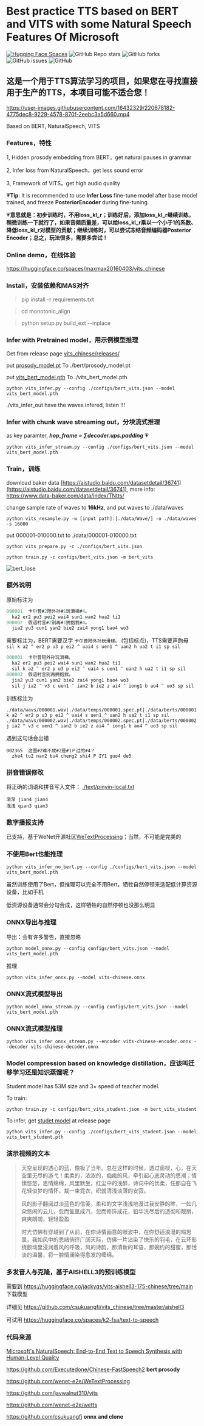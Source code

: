# Best practice TTS based on BERT and VITS with some Natural Speech Features Of Microsoft

[![Hugging Face Spaces](https://img.shields.io/badge/%F0%9F%A4%97%20Hugging%20Face-Spaces-blue)](https://huggingface.co/spaces/maxmax20160403/vits_chinese)
<img alt="GitHub Repo stars" src="https://img.shields.io/github/stars/PlayVoice/vits_chinese">
<img alt="GitHub forks" src="https://img.shields.io/github/forks/PlayVoice/vits_chinese">
<img alt="GitHub issues" src="https://img.shields.io/github/issues/PlayVoice/vits_chinese">
<img alt="GitHub" src="https://img.shields.io/github/license/PlayVoice/vits_chinese">

## 这是一个用于TTS算法学习的项目，如果您在寻找直接用于生产的TTS，本项目可能不适合您！
https://user-images.githubusercontent.com/16432329/220678182-4775dec8-9229-4578-870f-2eebc3a5d660.mp4


Based on BERT, NaturalSpeech, VITS

### Features，特性
1, Hidden prosody embedding from BERT，get natural pauses in grammar

2, Infer loss from NaturalSpeech，get less sound error

3, Framework of VITS，get high audio quality

:heartpulse:**Tip**: It is recommended to use **Infer Loss** fine-tune model after base model trained, and freeze **PosteriorEncoder** during fine-tuning.

:heartpulse:**意思就是：初步训练时，不用loss_kl_r；训练好后，添加loss_kl_r继续训练，稍微训练一下就行了，如果音频质量差，可以给loss_kl_r乘以一个小于1的系数、降低loss_kl_r对模型的贡献；继续训练时，可以尝试冻结音频编码器Posterior Encoder；总之，玩法很多，需要多尝试！**

### Online demo，在线体验
https://huggingface.co/spaces/maxmax20160403/vits_chinese

### Install，安装依赖和MAS对齐

> pip install -r requirements.txt

> cd monotonic_align

> python setup.py build_ext --inplace

### Infer with Pretrained model，用示例模型推理

Get from release page [vits_chinese/releases/](https://github.com/PlayVoice/vits_chinese/releases/tag/v1.0)

put [prosody_model.pt](https://github.com/PlayVoice/vits_chinese/releases/tag/v1.0) To ./bert/prosody_model.pt

put [vits_bert_model.pth](https://github.com/PlayVoice/vits_chinese/releases/tag/v1.0) To ./vits_bert_model.pth

```
python vits_infer.py --config ./configs/bert_vits.json --model vits_bert_model.pth
```

./vits_infer_out have the waves infered, listen !!!

### Infer with chunk wave streaming out，分块流式推理

as key paramter, ***hop_frame = ∑decoder.ups.padding*** :heartpulse:

```
python vits_infer_stream.py --config ./configs/bert_vits.json --model vits_bert_model.pth
```

### Train，训练
download baker data [https://aistudio.baidu.com/datasetdetail/36741](https://aistudio.baidu.com/datasetdetail/36741), more info: https://www.data-baker.com/data/index/TNtts/

change sample rate of waves to **16kHz**, and put waves to ./data/waves

```
python vits_resample.py -w [input path]:[./data/Wave/] -o ./data/waves -s 16000
```

put 000001-010000.txt to ./data/000001-010000.txt

```
python vits_prepare.py -c ./configs/bert_vits.json
```

```
python train.py -c configs/bert_vits.json -m bert_vits
```

![bert_lose](https://user-images.githubusercontent.com/16432329/220883346-c382bea2-1d2f-4a16-b797-2f9e2d2fb639.png)

### 额外说明

原始标注为
``` c
000001	卡尔普#2陪外孙#1玩滑梯#4。
  ka2 er2 pu3 pei2 wai4 sun1 wan2 hua2 ti1
000002	假语村言#2别再#1拥抱我#4。
  jia2 yu3 cun1 yan2 bie2 zai4 yong1 bao4 wo3
```

需要标注为，BERT需要汉字 `卡尔普陪外孙玩滑梯。` (包括标点)，TTS需要声韵母 `sil k a2 ^ er2 p u3 p ei2 ^ uai4 s uen1 ^ uan2 h ua2 t i1 sp sil`
``` c
000001	卡尔普陪外孙玩滑梯。
  ka2 er2 pu3 pei2 wai4 sun1 wan2 hua2 ti1
  sil k a2 ^ er2 p u3 p ei2 ^ uai4 s uen1 ^ uan2 h ua2 t i1 sp sil
000002	假语村言别再拥抱我。
  jia2 yu3 cun1 yan2 bie2 zai4 yong1 bao4 wo3
  sil j ia2 ^ v3 c uen1 ^ ian2 b ie2 z ai4 ^ iong1 b ao4 ^ uo3 sp sil
```

训练标注为
```
./data/wavs/000001.wav|./data/temps/000001.spec.pt|./data/berts/000001.npy|sil k a2 ^ er2 p u3 p ei2 ^ uai4 s uen1 ^ uan2 h ua2 t i1 sp sil
./data/wavs/000002.wav|./data/temps/000002.spec.pt|./data/berts/000002.npy|sil j ia2 ^ v3 c uen1 ^ ian2 b ie2 z ai4 ^ iong1 b ao4 ^ uo3 sp sil
```

遇到这句话会出错
```
002365	这图#2难不成#2是#1Ｐ过的#4？
  zhe4 tu2 nan2 bu4 cheng2 shi4 P IY1 guo4 de5
```

### 拼音错误修改
将正确的词语和拼音写入文件： [./text/pinyin-local.txt](./text/pinyin-local.txt)
```
渐渐 jian4 jian4
浅浅 qian3 qian3
```

### 数字播报支持
已支持，基于WeNet开源社区[WeTextProcessing](https://github.com/wenet-e2e/WeTextProcessing)；当然，不可能是完美的

### 不使用Bert也能推理
```
python vits_infer_no_bert.py --config ./configs/bert_vits.json --model vits_bert_model.pth
```
虽然训练使用了Bert，但推理可以完全不用Bert，牺牲自然停顿来适配低计算资源设备，比如手机

低资源设备通常会分句合成，这样牺牲的自然停顿也没那么明显

### ONNX导出与推理
导出：会有许多警告，直接忽略
```
python model_onnx.py --config configs/bert_vits.json --model vits_bert_model.pth
```
推理
```
python vits_infer_onnx.py --model vits-chinese.onnx
```

### ONNX流式模型导出
```
python model_onnx_stream.py --config configs/bert_vits.json --model vits_bert_model.pth
```

### ONNX流式模型推理
```
python vits_infer_onnx_stream.py --encoder vits-chinese-encoder.onnx --decoder vits-chinese-decoder.onnx
```

### Model compression based on knowledge distillation，应该叫迁移学习还是知识蒸馏呢？
Student model has 53M size and 3× speed of teacher model.

To train:

```
python train.py -c configs/bert_vits_student.json -m bert_vits_student
```

To infer, get [studet model](https://github.com/PlayVoice/vits_chinese/releases/tag/v2.0) at release page

```
python vits_infer.py --config ./configs/bert_vits_student.json --model vits_bert_student.pth
```

### 演示视频的文本
> 天空呈现的透心的蓝，像极了当年。总在这样的时候，透过窗棂，心，在天空里无尽的游弋！柔柔的，浓浓的，痴痴的风，牵引起心底灵动的思潮；情愫悠悠，思情绵绵，风里默坐，红尘中的浅醉，诗词中的优柔，任那自在飞花轻似梦的情怀，裁一束霓衣，织就清浅淡薄的安寂。
> 
> 风的影子翻阅过淡蓝色的信笺，柔和的文字浅浅地漫过我安静的眸，一如几朵悠闲的云儿，忽而氤氲成汽，忽而修饰成花，铅华洗尽后的透彻和靓丽，爽爽朗朗，轻轻盈盈
> 
> 时光仿佛有穿越到了从前，在你诗情画意的眼波中，在你舒适浪漫的暇思里，我如风中的思绪徜徉广阔天际，仿佛一片沾染了快乐的羽毛，在云环影绕颤动里浸润着风的呼吸，风的诗韵，那清新的耳语，那婉约的甜蜜，那恬淡的温馨，将一腔情澜染得愈发的缠绵。

### 多发音人与克隆，基于AISHELL3的预训练模型

需要到 https://huggingface.co/jackyqs/vits-aishell3-175-chinese/tree/main 下载模型

详细见 https://github.com/csukuangfj/vits_chinese/tree/master/aishell3

可试用 https://huggingface.co/spaces/k2-fsa/text-to-speech

### 代码来源
[Microsoft's NaturalSpeech: End-to-End Text to Speech Synthesis with Human-Level Quality](https://arxiv.org/abs/2205.04421)

https://github.com/Executedone/Chinese-FastSpeech2 **bert prosody**

https://github.com/wenet-e2e/WeTextProcessing

https://github.com/jaywalnut310/vits

https://github.com/wenet-e2e/wetts

https://github.com/csukuangfj **onnx and clone**
